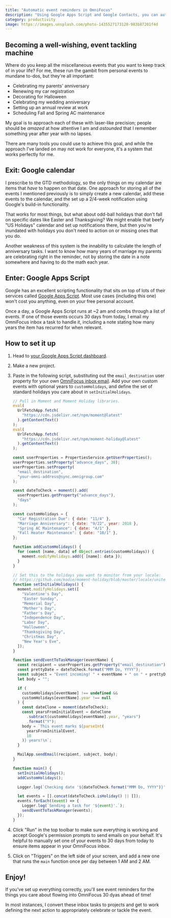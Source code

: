 ```yaml
---
title: "Automatic event reminders in OmniFocus"
description: "Using Google Apps Script and Google Contacts, you can automatically send yourself reminders for key events in your life."
category: productivity
image: https://images.unsplash.com/photo-1435527173128-983b87201f4d
---
```


## Becoming a well-wishing, event tackling machine

Where do you keep all the miscellaneous events that you want to keep track of in your life? For me, these run the gambit from personal events to mundane to-dos, but they're all important:

- Celebrating my parents' anniversary
- Renewing my car registration
- Decorating for Halloween
- Celebrating my wedding anniversary
- Setting up an annual review at work
- Scheduling Fall and Spring AC maintenance

My goal is to approach each of these with laser-like precision; people should be _amazed_ at how attentive I am and _astounded_ that I remember something year after year with no lapses.

There are many tools you could use to achieve this goal, and while the approach I've landed on may not work for everyone, it's a system that works perfectly for me.

## Exit: Google calendar

I prescribe to the GTD methodology, so the only things on my calendar are items that _have_ to happen on that date. One approach for storing all of the events I mentioned previously is to simply create a new calendar, add these events to the calendar, and the set up a 2/4-week notification using Google's build-in functionality.

That works for most things, but what about odd-ball holidays that don't fall on specific dates like Easter and Thanksgiving? We might enable that beefy "US Holidays" calendar and set up notifications there, but then you're inundated with holidays you don't need to action on or missing ones that you do.

Another weakness of this system is the innability to calculate the length of anniversary tasks. I want to know how many years of marriage my parents are celebrating right in the reminder, not by storing the date in a note somewhere and having to do the math each year.

## Enter: Google Apps Script

Google has an excellent scripting functionality that sits on top of lots of their services called [Google Apps Script](https://developers.google.com/apps-script). Most use cases (including this one) won't cost you anything, even on your free personal account.

Once a day, a Google Apps Script runs at ~2 am and combs through a list of events. If one of those events occurs 30 days from today, I email my OmniFocus inbox a task to handle it, including a note stating how many years the item has recurred for when relevant.

## How to set it up

1. Head to [your Google Apps Script dashboard](https://script.google.com/home).
1. Make a new project.
1. Paste in the following script, substituting out the `email_destination` user property for your own [OmniFocus inbox email](https://support.omnigroup.com/omnifocus-mail-drop/). Add your own custom events with optional years to `customHolidays`, and define the set of standard holidays you care about in `setInitialHolidays`.

   ```javascript
   // Pull in Moment and Moment Holiday libraries.
   eval(
     UrlFetchApp.fetch(
       "https://cdn.jsdelivr.net/npm/moment@latest"
     ).getContentText()
   );
   eval(
     UrlFetchApp.fetch(
       "https://cdn.jsdelivr.net/npm/moment-holiday@latest"
     ).getContentText()
   );

   const userProperties = PropertiesService.getUserProperties();
   userProperties.setProperty("advance_days", 30);
   userProperties.setProperty(
     "email_destination",
     "your-omni-address@sync.omnigroup.com"
   );

   const dateToCheck = moment().add(
     userProperties.getProperty("advance_days"),
     "days"
   );

   const customHolidays = {
     "Car Registration Due": { date: "11/4" },
     "Marriage Anniversary": { date: "9/22", year: 2018 },
     "Spring AC Maintenance": { date: "4/1" },
     "Fall Heater Maintenance": { date: "10/1" },
   };

   function addCustomHolidays() {
     for (const [name, data] of Object.entries(customHolidays)) {
       moment.modifyHolidays.add({ [name]: data });
     }
   }

   // Set this to the holidays you want to monitor from your locale:
   // https://github.com/kodie/moment-holiday/blob/master/locale/united_states.js
   function setInitialHolidays() {
     moment.modifyHolidays.set([
       "Valentine's Day",
       "Easter Sunday",
       "Memorial Day",
       "Mother's Day",
       "Father's Day",
       "Independence Day",
       "Labor Day",
       "Halloween",
       "Thanksgiving Day",
       "Christmas Day",
       "New Year's Eve",
     ]);
   }

   function sendEventToTaskManager(eventName) {
     const recipient = userProperties.getProperty("email_destination");
     const prettyDate = dateToCheck.format("MMM Do, YYYY");
     const subject = "Event incoming! " + eventName + " on " + prettyDate + ".";
     let body = "";

     if (
       customHolidays[eventName] !== undefined &&
       customHolidays[eventName].year !== null
     ) {
       const dateClone = moment(dateToCheck);
       const yearsFromInitialEvent = dateClone
         .subtract(customHolidays[eventName].year, "years")
         .format("Y");
       body = `This event marks ${parseInt(
         yearsFromInitialEvent,
         10
       )} years!\n`;
     }

     MailApp.sendEmail(recipient, subject, body);
   }

   function main() {
     setInitialHolidays();
     addCustomHolidays();

     Logger.log(`Checking date '${dateToCheck.format("MMM Do, YYYY")}'`);

     let events = [].concat(dateToCheck.isHoliday() || []);
     events.forEach((event) => {
       Logger.log(`Sending a task for '${event}'.`);
       sendEventToTaskManager(events);
     });
   }
   ```

1. Click "Run" in the top toolbar to make sure everything is working and accept Google's permission prompts to send emails on your behalf. It's helpful to manually set one of your events to 30 days from today to ensure items appear in your OmniFocus inbox.
1. Click on "Triggers" on the left side of your screen, and add a new one that runs the `main` function once per day between 1 AM and 2 AM.

## Enjoy!

If you've set up everything correctly, you'll see event reminders for the things you care about flowing into OmniFocus 30 dyas ahead of time!

In most instances, I convert these inbox tasks to projects and get to work defining the next action to appropriately celebrate or tackle the event.
